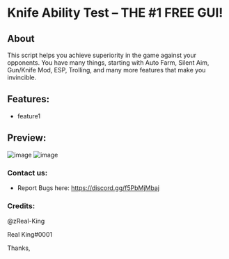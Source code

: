 # Knife Ability Test – THE #1 FREE GUI!

## About
This script helps you achieve superiority in the game against your opponents. You have many things, starting with Auto Farm, Silent Aim, Gun/Knife Mod, ESP, Trolling, and many more features that make you invincible.


## Features:
* feature1


## Preview:
![image](https://github.com/zReal-King/Knife-Ability-Test/assets/71533667/ac60f9a2-20ac-4988-8f88-0439362c4bdc)
![image](https://github.com/zReal-King/Knife-Ability-Test/assets/71533667/90dacacb-8f38-49f8-89b0-2c9ae512329a)



### Contact us:

* Report Bugs here: https://discord.gg/f5PbMjMbaj


### Credits:
@zReal-King

Real King#0001

Thanks,
